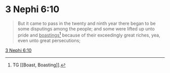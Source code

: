 # 3 Nephi 6:10

> But it came to pass in the twenty and ninth year there began to be some disputings among the people; and some were lifted up unto pride and <u>boastings</u>[^a] because of their exceedingly great riches, yea, even unto great persecutions;

[3 Nephi 6:10](https://www.churchofjesuschrist.org/study/scriptures/bofm/3-ne/6?lang=eng&id=p10#p10)


[^a]: TG [[Boast, Boasting]].
